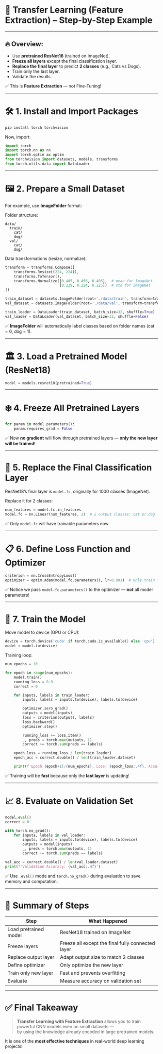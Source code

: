 # 🧠 **Transfer Learning (Feature Extraction) – Step-by-Step Example**

---

## 🔥 Overview:
- Use **pretrained ResNet18** (trained on ImageNet).
- **Freeze all layers** except the final classification layer.
- **Replace the final layer** to predict **2 classes** (e.g., Cats vs Dogs).
- Train only the last layer.
- Validate the results.

✅ This is **Feature Extraction** — not Fine-Tuning!

---

# 🛠️ **1. Install and Import Packages**

```bash
pip install torch torchvision
```

Now, import:

```python
import torch
import torch.nn as nn
import torch.optim as optim
from torchvision import datasets, models, transforms
from torch.utils.data import DataLoader
```

---

# 🖼️ **2. Prepare a Small Dataset**

For example, use **ImageFolder** format:

Folder structure:
```
data/
  train/
    cat/
    dog/
  val/
    cat/
    dog/
```

Data transformations (resize, normalize):

```python
transform = transforms.Compose([
    transforms.Resize((224, 224)),
    transforms.ToTensor(),
    transforms.Normalize([0.485, 0.456, 0.406],  # mean for ImageNet
                         [0.229, 0.224, 0.225])  # std for ImageNet
])

train_dataset = datasets.ImageFolder(root='./data/train', transform=transform)
val_dataset = datasets.ImageFolder(root='./data/val', transform=transform)

train_loader = DataLoader(train_dataset, batch_size=32, shuffle=True)
val_loader = DataLoader(val_dataset, batch_size=32, shuffle=False)
```

✅ **ImageFolder** will automatically label classes based on folder names (cat = 0, dog = 1).

---

# 🏛️ **3. Load a Pretrained Model (ResNet18)**

```python
model = models.resnet18(pretrained=True)
```

---

# ❄️ **4. Freeze All Pretrained Layers**

```python
for param in model.parameters():
    param.requires_grad = False
```

✅ Now **no gradient** will flow through pretrained layers — **only the new layer will be trained**!

---

# 🔧 **5. Replace the Final Classification Layer**

ResNet18’s final layer is `model.fc`, originally for 1000 classes (ImageNet).

Replace it for 2 classes:

```python
num_features = model.fc.in_features
model.fc = nn.Linear(num_features, 2)  # 2 output classes: cat or dog
```

✅ Only `model.fc` will have trainable parameters now.

---

# 📋 **6. Define Loss Function and Optimizer**

```python
criterion = nn.CrossEntropyLoss()
optimizer = optim.Adam(model.fc.parameters(), lr=0.001)  # Only train fc layer
```

✅ Notice we pass `model.fc.parameters()` to the optimizer — **not** all model parameters!

---

# 🚀 **7. Train the Model**

Move model to device (GPU or CPU):

```python
device = torch.device('cuda' if torch.cuda.is_available() else 'cpu')
model = model.to(device)
```

Training loop:

```python
num_epochs = 10

for epoch in range(num_epochs):
    model.train()
    running_loss = 0.0
    correct = 0

    for inputs, labels in train_loader:
        inputs, labels = inputs.to(device), labels.to(device)

        optimizer.zero_grad()
        outputs = model(inputs)
        loss = criterion(outputs, labels)
        loss.backward()
        optimizer.step()

        running_loss += loss.item()
        _, preds = torch.max(outputs, 1)
        correct += torch.sum(preds == labels)

    epoch_loss = running_loss / len(train_loader)
    epoch_acc = correct.double() / len(train_loader.dataset)

    print(f'Epoch {epoch+1}/{num_epochs}, Loss: {epoch_loss:.4f}, Accuracy: {epoch_acc:.4f}')
```

✅ Training will be **fast** because only the **last layer** is updating!

---

# 📈 **8. Evaluate on Validation Set**

```python
model.eval()
correct = 0

with torch.no_grad():
    for inputs, labels in val_loader:
        inputs, labels = inputs.to(device), labels.to(device)
        outputs = model(inputs)
        _, preds = torch.max(outputs, 1)
        correct += torch.sum(preds == labels)

val_acc = correct.double() / len(val_loader.dataset)
print(f'Validation Accuracy: {val_acc:.4f}')
```

✅ Use `.eval()` mode and `torch.no_grad()` during evaluation to save memory and computation.

---

# 🎯 **Summary of Steps**

| Step                     | What Happened                          |
|---------------------------|----------------------------------------|
| Load pretrained model     | ResNet18 trained on ImageNet |
| Freeze layers             | Freeze all except the final fully connected layer |
| Replace output layer      | Adapt output size to match 2 classes |
| Define optimizer          | Only optimize the new layer |
| Train only new layer      | Fast and prevents overfitting |
| Evaluate                  | Measure accuracy on validation set |

---

# ✅ **Final Takeaway**

> **Transfer Learning with Feature Extraction** allows you to train powerful CNN models even on small datasets —  
> by using the knowledge already encoded in large pretrained models.

It is one of the **most effective techniques** in real-world deep learning projects!
